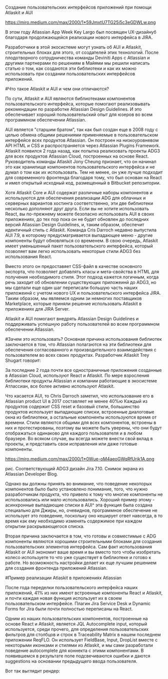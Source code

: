 Создание пользовательских интерфейсов приложений
при помощи Atlaskit и AUI

https://miro.medium.com/max/2000/1*59JmxtU7TG25i5c3eGDWLw.png

В этом году Atlassian App Week Key Largo
был посвящен UX-дизайнуб
благодаря продолжающейся реализации нового интерфейса в JIRA.

Разработчики в этой экосистеме
могут узнать об AUI и Atlaskit,
строительных блоках для этого,
от создателей этих технологий.
После плодотворного сотрудничества команды Deviniti Apps
с Atlassian и другими партнерами по решениям
в Майями
мы решили написать статью о том,
как создаются эти библиотеки
и как их можно использовать
при создании пользовательских интерфейсов приложений.

#Что такое Atlaskit и AUI и чем они отличаются?

По сути, Atlaskit и AUI
являются библиотеками компонентов 
пользовательского интерфейса,
которые помогают реализовывать рекомендации
по разработке Atlassian Design Guidelines.
И это обеспечивает хороший пользовательский опыт
для юзеров во всем программном обеспечении Atlassian.

AUI является "старшим братом",
так как был создан еще в 2008 году
с целью обмена общими решениями
применяемые в пользовательском интерфейсе
всех продуктов Atlassian.
Он построен на низкоуровневом API HTML и CSS
и распространяется через Atlassian Plugins Framework.
Atlaskit появился 2 года назад,
как попытка реализовать проекты ADG3 для всех продуктов Atlassian Cloud,
построенных на основе React.
Руководитель команды Atlaskit 
Jony Cheung признает,
что он начинал это как хранилище
компонентов пользовательского интерфейса
и не думал о том как их использовать.
Тем не менее, он уже лучше подходит
для современного фронтенда благодаря тому,
что был основан на React
и имел открытый исходный код, размещенный в Bitbucket репозитории.


Хотя Atlaskit Core и AUI содержат различные наборы компонентов
и используются для обеспечения реализации ADG для облачных 
и серверных вариантов хостинга соответственно,
эти две библиотеки несколько дополняют друг друга.
Если вы не хотите использовать React,
вы по-прежнему можете безопасно использовать AUI в своих приложениях,
до тех пор пока он не будет обновлен до последних версий
Atlassian Design Guidelines,
и, таким образом,
обеспечит идентичный стиль с Atlaskit.
Команда Cris Darroch недавно выпустила AUI 7.9,
в которому предусматривается выпадающее меню - 
другие компоненты будут обновляться со временем.
В свою очередь, Atlaskit имеет уменьшенный пакет пользовательского интерфейса,
который позволяет вам легко использовать некоторые стили ADG3
без использования React.

Вместо этого он предоставяет CSS-файл в качестве основного экспорта,
что позволяет добавлять класы и мета-свойства в HTML для получения необходимого стиля.
Этот подход кажется логичным, когда речь заходит об обновлении существующих приложеинй до ADG3,
но мы сделали еще один шаг переписали большую часть
наших приложеинй с учетом нового UX
и пользовательского интерфейса JIRA.
Таким образом, мы являемся одним зи немногих поставщиков Marketplace,
которые приняли решение использовать Atlaskit 
в приложениях для JIRA Server.

Atlaskit и AUI помогают внедрять Atlassian Design Guidelines
и поддерживать успешную работу пользователей
во всем программном обеспечении Atlassian.

#Зачем это использовать?
Основная причина использования библиотек заключается в том,
что Atlassian полагаются на эти библиотеки
для обеспечения согласованного и производительного взаимодействия
с пользователем 
во всех своих продуктах.
Разработчик Atlaskit Trey Shugart говорит:

За последние 2 года почти все одностраничные приложения созданные
в Atlassian Cloud,
используют React и Atlaskit.
По мере взросления библиотеки
продукты Atlassian и компании работающие в экосистеме Атлассиан,
все более активно используют Atlaskit.

Что касается AUI,
то Chris Darroch заметил,
что использование его в Atlassian product UI
в 2017 составляет не менее 40%ю
Каждый из продуктов содержит CSS reset
и базовый стили,
большинство продуктов использует выпадающие списки,
встроенные диалоговые окна из библиотеки,
а остальные компоненты используются время от времени.
Стили являются общими для всех компонентов,
встроены в них и протестированы,
поэтому вы можете быть уверены,
что они будут отображаться одинаково
для каждого пользователя 
и в любом браузере.
Во всяком случае,
вы всегда можете внести свой вклад в проекты,
и представить свои исправления или даже готовые компоненты.

https://miro.medium.com/max/2000/1*0Wue-oM4aeoGWqRfUrik1A.png

рис. Соответствующий ADG3 дизайн Jira 7.10.
Снимок экрана из Atlassian Developer Blog.

Однако вы должны принять во внимание,
что поведение некоторых компонентов
было было установлено понимание,
того, что нужно разработчикам продукта,
что привело к тому что 
многие компоненты не использовались
или мало использовались.
Хороший пример этому - асинхронные выпадающие 
списки в AUI^ эта функция была создана специально для Джиры,
но, очевиднов, программное обеспечение
не использует это поведение,
поскольку оно кеширует ответ навсегда,
в то время как ему необходимо изменять содержимое
при каждом открытии раскрывающегося списка.

Вторая причина заключается в том, 
что готовы и совместимые с ADG компоненты
являются хорошими строительными блоками
для создания пользовательских элементов интерфейса.
Сам факт использования Atlaskit or AUI
экономит ваше время 
и вы вместо того чтобы изобретать колесо
используете то что уже существует в библиотеке
и готово к работе.
Но возможность настройки делает их еще лучшим решением
для создания фронтенда приложений Atlassian.

#Пример реализации Atlaskit в приложениях Atlassian

После года переделки пользовательского интерфейса наших приложений,
41% из них имеют встроенные компоненты React и Atlaskit,
и почти каждая новая функция использует их в своем пользовательском 
интерфейсе.
Плагин Jira Service Desk и Dynamic Forms for Jira
были почти полностью переписаны на React.


Одним из наших пользовательских компонентов,
построенные на основе React и Atlaskit,
является JQL Autocomplete input,
который используется, среди прочего,
для определения пользовательских фильтров
для столбцов и строк
в Traceability Matrix
в нашем последнем приложении ReqFLO.
Он использует FieldBase,
Input, DropList
вместе с некоторыми иконками
и стилями из Atlaskit,
и мы сами разработали поведение autocomplete
для коннекта с этими компонентами.
В появившемся в результате поле
подсвечиваются ошибки
и даются suggestions на основании предыдущего ввода пользователя.

Вот так выглядит рендер:

